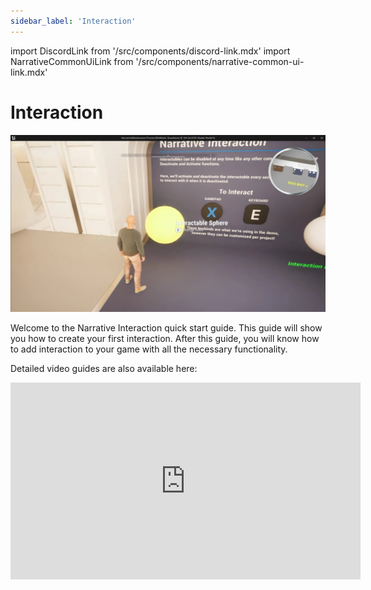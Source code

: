 ```yaml
---
sidebar_label: 'Interaction'
---
```


import DiscordLink from '/src/components/discord-link.mdx'
import NarrativeCommonUiLink from '/src/components/narrative-common-ui-link.mdx'

# Interaction

![Introduction.webp](/img/interaction/Introduction.webp)

Welcome to the Narrative Interaction quick start guide. This guide will show you how to create your first interaction. After this guide, you will know how to add interaction to your game with all the necessary functionality.

<NarrativeCommonUiLink></NarrativeCommonUiLink>

Detailed video guides are also available here:

<iframe width="560" height="315" src="https://www.youtube.com/embed/VDCu9ulTaJc?si=pEhFAB4cBuPIf9OB" title="YouTube video player" frameborder="0" allow="accelerometer; autoplay; clipboard-write; encrypted-media; gyroscope; picture-in-picture; web-share" referrerpolicy="strict-origin-when-cross-origin" allowfullscreen></iframe>

<DiscordLink></DiscordLink>